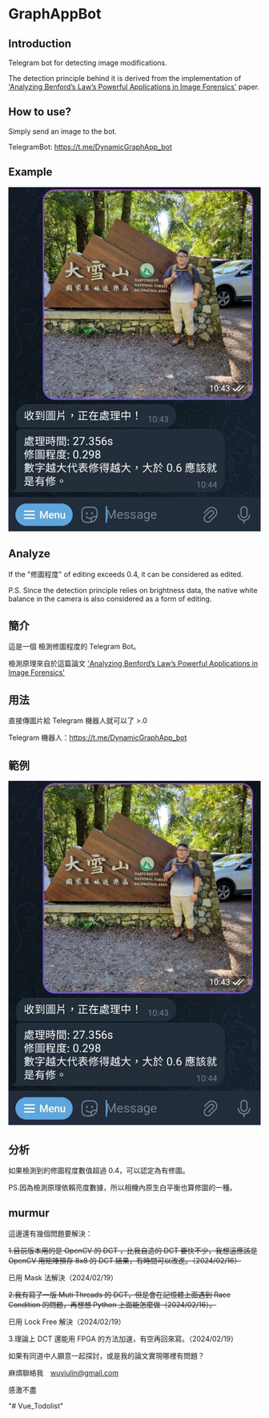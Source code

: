 # GraphAppBot

## Introduction
Telegram bot for detecting image modifications.

The detection principle behind it is derived from the implementation of ['Analyzing Benford’s Law’s Powerful Applications in Image Forensics'](https://www.mdpi.com/2076-3417/11/23/11482) paper.

## How to use?

Simply send an image to the bot.

TelegramBot: https://t.me/DynamicGraphApp_bot

## Example

![image](https://github.com/wuyiulin/GraphAppBot/blob/main/Photo/example.jpg)

## Analyze

If the "修圖程度" of editing exceeds 0.4, it can be considered as edited.

P.S. Since the detection principle relies on brightness data, the native white balance in the camera is also considered as a form of editing.


## 簡介

這是一個 檢測修圖程度的 Telegram Bot。

檢測原理來自於這篇論文 ['Analyzing Benford’s Law’s Powerful Applications in Image Forensics'](https://www.mdpi.com/2076-3417/11/23/11482)

## 用法

直接傳圖片給 Telegram 機器人就可以了 >.0

Telegram 機器人：https://t.me/DynamicGraphApp_bot

## 範例

![image](https://github.com/wuyiulin/GraphAppBot/blob/main/Photo/example.jpg)

## 分析

如果檢測到的修圖程度數值超過 0.4，可以認定為有修圖。

PS.因為檢測原理依賴亮度數據，所以相機內原生白平衡也算修圖的一種。

## murmur

這邊還有幾個問題要解決：

~~1.目前版本用的是 OpenCV 的 DCT ，比我自造的 DCT 要快不少，我想這應該是 OpenCV 用矩陣預存 8x8 的 DCT 結果，有時間可以改進。（2024/02/16）~~

已用 Mask 法解決（2024/02/19）

~~2.我有寫了一版 Muti Threads 的 DCT，但是會在記憶體上面遇到 Race Condition 的問題，再想想 Python 上面能怎麼做（2024/02/16）。~~

已用 Lock Free 解決（2024/02/19）

3.理論上 DCT 還能用 FPGA 的方法加速，有空再回來寫。（2024/02/19）


如果有同道中人願意一起探討，或是我的論文實現哪裡有問題？

麻煩聯絡我　wuyiulin@gmail.com

感激不盡

"# Vue_Todolist" 
